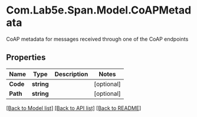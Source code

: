 # Com.Lab5e.Span.Model.CoAPMetadata
CoAP metadata for messages received through one of the CoAP endpoints

## Properties

Name | Type | Description | Notes
------------ | ------------- | ------------- | -------------
**Code** | **string** |  | [optional] 
**Path** | **string** |  | [optional] 

[[Back to Model list]](../README.md#documentation-for-models) [[Back to API list]](../README.md#documentation-for-api-endpoints) [[Back to README]](../README.md)

